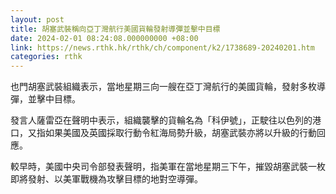```yaml
---
layout: post
title: 胡塞武裝稱向亞丁灣航行美國貨輪發射導彈並擊中目標
date: 2024-02-01 08:24:08.000000000 +08:00
link: https://news.rthk.hk/rthk/ch/component/k2/1738689-20240201.htm
categories: rthk
---
```


也門胡塞武裝組織表示，當地星期三向一艘在亞丁灣航行的美國貨輪，發射多枚導彈，並擊中目標。

發言人薩雷亞在聲明中表示，組織襲擊的貨輪名為「科伊號」，正駛往以色列的港口，又指如果美國及英國採取行動令紅海局勢升級，胡塞武裝亦將以升級的行動回應。

較早時，美國中央司令部發表聲明，指美軍在當地星期三下午，摧毀胡塞武裝一枚即將發射、以美軍戰機為攻擊目標的地對空導彈。
